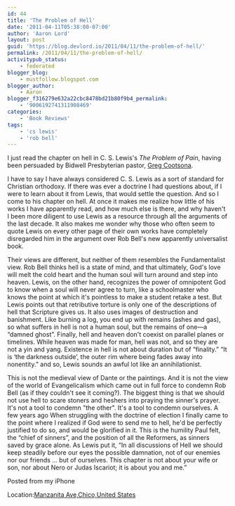 ```yaml
---
id: 44
title: 'The Problem of Hell'
date: '2011-04-11T05:38:00-07:00'
author: 'Aaron Lord'
layout: post
guid: 'https://blog.devlord.io/2011/04/11/the-problem-of-hell/'
permalink: /2011/04/11/the-problem-of-hell/
activitypub_status:
    - federated
blogger_blog:
    - mustfollow.blogspot.com
blogger_author:
    - Aaron
blogger_f316279e632a22cbc8478bd21b80f9b4_permalink:
    - '9006192741311908469'
categories:
    - 'Book Reviews'
tags:
    - 'cs lewis'
    - 'rob bell'
---
```


I just read the chapter on hell in C. S. Lewis's <em>The Problem of Pain</em>, having been persuaded by Bidwell Presbyterian pastor, <a href="http://cootsona.blogspot.com/2011/03/heaven-and-hell.html" target="_blank" rel="noopener">Greg Cootsona</a>.

I have to say I have always considered C. S. Lewis as a sort of standard for Christian orthodoxy. If there was ever a doctrine I had questions about, if I were to learn about it from Lewis, that would settle the question. And so I come to his chapter on hell. At once it makes me realize how little of his works I have apparently read, and how much else is there, and why haven't I been more diligent to use Lewis as a resource through all the arguments of the last decade. It also makes me wonder why those who often seem to quote Lewis on every other page of their own works have completely disregarded him in the argument over Rob Bell's new apparently universalist book.

Their views are different, but neither of them resembles the Fundamentalist view. Rob Bell thinks hell is a state of mind, and that ultimately, God's love will melt the cold heart and the human soul will turn around and step into heaven. Lewis, on the other hand, recognizes the power of omnipotent God to know when a soul will never agree to turn, like a schoolmaster who knows the point at which it's pointless to make a student retake a test. But Lewis points out that retributive torture is only one of the descriptions of hell that Scripture gives us. It also uses images of destruction and banishment. Like burning a log, you end up with remains (ashes and gas), so what suffers in hell is not a human soul, but the remains of one—a “damned ghost”. Finally, hell and heaven don't coexist on parallel planes or timelines. While heaven was made for man, hell was not, and so they are not a yin and yang. Existence in hell is not about duration but of “finality.” “It is ‘the darkness outside’, the outer rim where being fades away into nonentity.” and so, Lewis sounds an awful lot like an annihilationist.

This is not the medieval view of Dante or the paintings. And it is not the view of the world of Evangelicalism which came out in full force to condemn Rob Bell (as if they couldn't see it coming?). The biggest thing is that we should not use hell to scare stoners and heshers into praying the sinner's prayer. It's not a tool to condemn "the other". It's a tool to condemn ourselves. A few years ago When struggling with the doctrine of election I finally came to the point where I realized if God were to send me to hell, he'd be perfectly justified to do so, and would be glorified in it. This is the humility Paul felt, the “chief of sinners”, and the position of all the Reformers, as sinners saved by grace alone. As Lewis put it, “In all discussions of Hell we should keep steadily before our eyes the possible damnation, not of our enemies nor our friends … but of ourselves. This chapter is not about your wife or son, nor about Nero or Judas Iscariot; it is about you and me.”

Posted from my iPhone
<p class="blogpress_location">Location:<a href="http://maps.google.com/maps?q=Manzanita%20Ave,Chico,United%20States%4039.754230%2C-121.820423&amp;z=10">Manzanita Ave,Chico,United States</a></p>